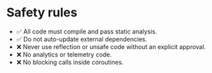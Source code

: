 # Safety rules

- ✅ All code must compile and pass static analysis.
- ✅ Do not auto-update external dependencies.
- ❌ Never use reflection or unsafe code without an explicit approval.
- ❌ No analytics or telemetry code.
- ❌ No blocking calls inside coroutines.

